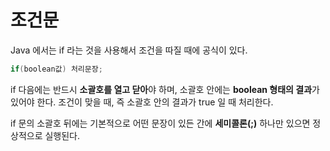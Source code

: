 # 조건문

Java 에서는 if 라는 것을 사용해서 조건을 따질 때에 공식이 있다.
```java
if(boolean값) 처리문장;
```
if 다음에는 반드시 <b>소괄호를 열고 닫아</b>야 하며, 소괄호 안에는 <b>boolean 형태의 결과</b>가 있어야 한다. 조건이 맞을 때, 즉 소괄호 안의 결과가 true 일 때 처리한다.

if 문의 소괄호 뒤에는 기본적으로 어떤 문장이 있든 간에 <b>세미콜론(;)</b> 하나만 있으면 정상적으로 실행된다.